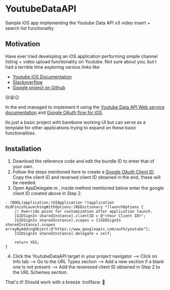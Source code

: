 # YoutubeDataAPI
Sample iOS app implementing the Youtube Data API v3 video insert + search list functionality


## Motivation
Have ever tried developing an iOS application performing simple channel listing + video upload functionality on Youtube. Not sure about you, but I had a terrible time exploring various links like 
- [Youtube iOS Documentation](https://developers.google.com/youtube/v3/quickstart/ios)
- [Stackoverflow](https://stackoverflow.com/questions/42002514/video-upload-to-youtube-from-app)
- [Google project on Github](https://github.com/google/google-api-objectivec-client) 

:unamused::tired_face::expressionless:


In the end managed to implement it using the [Youtube Data API Web service documentation](https://developers.google.com/youtube/v3/docs/) and [Google OAuth flow for iOS](https://developers.google.com/identity/sign-in/ios/start-integrating). 

Its just a basic project with barebone working UI but can serve as a template for other applications trying to expand on these basic functionalities.


## Installation

1. Download the reference code and edit the bundle ID to enter that of your own.
2. Follow the steps mentioned here to create a [Google OAuth Client ID](https://developers.google.com/identity/sign-in/ios/start-integrating). Copy the client ID and reversed client ID obtained in the end, these will be needed.
3. Open AppDelegate.m , inside method mentioned below enter the google client ID created above in Step 2.
```
- (BOOL)application:(UIApplication *)application didFinishLaunchingWithOptions:(NSDictionary *)launchOptions {
    // Override point for customization after application launch.
    [GIDSignIn sharedInstance].clientID = @"<Your Client ID>";
    [GIDSignIn sharedInstance].scopes = [[GIDSignIn sharedInstance].scopes arrayByAddingObject:@"https://www.googleapis.com/auth/youtube"];
    [GIDSignIn sharedInstance].delegate = self;

    return YES;
}
```
4. Click the YoutubeDataAPI target in your project navigator --> Click on Info tab --> Go to the URL Types section --> Add a new section if a blank one is not present --> Add the reveresed client ID obtained in Step 2 to the URL Schemes section.

That's it! Should work with a breeze :trollface: :see_no_evil:
